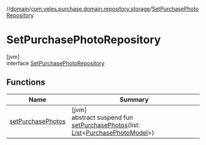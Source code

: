 //[domain](../../../index.md)/[com.veles.purchase.domain.repository.storage](../index.md)/[SetPurchasePhotoRepository](index.md)

# SetPurchasePhotoRepository

[jvm]\
interface [SetPurchasePhotoRepository](index.md)

## Functions

| Name | Summary |
|---|---|
| [setPurchasePhotos](set-purchase-photos.md) | [jvm]<br>abstract suspend fun [setPurchasePhotos](set-purchase-photos.md)(list: [List](https://kotlinlang.org/api/latest/jvm/stdlib/kotlin.collections/-list/index.html)&lt;[PurchasePhotoModel](../../com.veles.purchase.domain.model.purchase/-purchase-photo-model/index.md)&gt;) |
